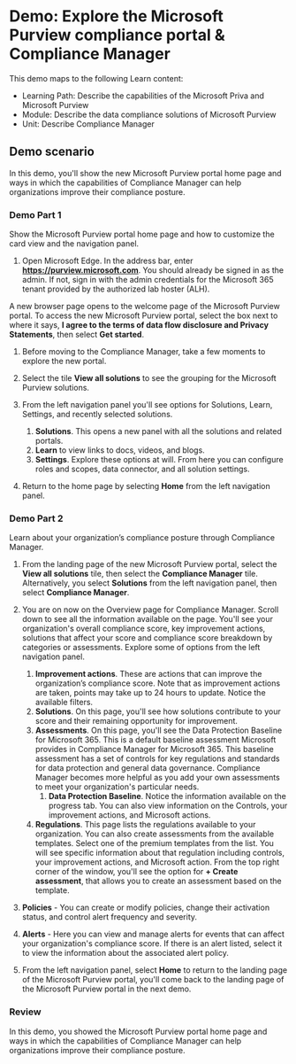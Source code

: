<!---
---
Demo:
    Title: 'Explore the Microsoft Purview compliance portal & Compliance Manager'
    Learning Path/Module/Unit: 'Describe the capabilities of the Microsoft Priva and Microsoft Purview; Module 2: Describe the data compliance solutions of Microsoft Purview; Unit 4: Describe Compliance Manager'
---
--->

# Demo: Explore the Microsoft Purview compliance portal & Compliance Manager

This demo maps to the following Learn content:

- Learning Path: Describe the capabilities of the Microsoft Priva and Microsoft Purview
- Module: Describe the data compliance solutions of Microsoft Purview
- Unit: Describe Compliance Manager

## Demo scenario

In this demo, you'll show the new Microsoft Purview portal home page and ways in which the capabilities of Compliance Manager can help organizations improve their compliance posture.

### Demo Part 1

Show the Microsoft Purview portal home page and how to customize the card view and the navigation panel.

1. Open Microsoft Edge. In the address bar, enter **https://purview.microsoft.com**. You should already be signed in as the admin.  If not, sign in with the admin credentials for the Microsoft 365 tenant provided by the authorized lab hoster (ALH).

A new browser page opens to the welcome page of the Microsoft Purview portal.  To access the new Microsoft Purview portal, select the box next to where it says, **I agree to the terms of data flow disclosure and Privacy Statements**, then select **Get started**.  

1. Before moving to the Compliance Manager, take a few moments to explore the new portal.

1. Select the tile **View all solutions** to see the grouping for the Microsoft Purview solutions.

1. From the left navigation panel you'll see options for Solutions, Learn, Settings, and recently selected solutions.
    1. **Solutions**. This opens a new panel with all the solutions and related portals.
    1. **Learn** to view links to docs, videos, and blogs.
    1. **Settings**. Explore these options at will. From here you can configure roles and scopes, data connector, and all solution settings.

1. Return to the home page by selecting **Home** from the left navigation panel.

### Demo Part 2

Learn about your organization’s compliance posture through Compliance Manager.

1. From the landing page of the new Microsoft Purview portal, select the **View all solutions** tile, then select the **Compliance Manager** tile. Alternatively, you select **Solutions** from the left navigation panel, then select **Compliance Manager**.

1. You are on now on the Overview page for Compliance Manager. Scroll down to see all the information available on the page.  You'll see your organization's overall compliance score, key improvement actions, solutions that affect your score and compliance score breakdown by categories or assessments. Explore some of options from the left navigation panel.
    1. **Improvement actions**.  These are actions that can improve the organization’s compliance score. Note that as improvement actions are taken, points may take up to 24 hours to update.  Notice the available filters.
    1. **Solutions**. On this page, you'll see how solutions contribute to your score and their remaining opportunity for improvement.
    1. **Assessments**. On this page, you'll see the Data Protection Baseline for Microsoft 365.  This is a default baseline assessment Microsoft provides in Compliance Manager for Microsoft 365.  This baseline assessment has a set of controls for key regulations and standards for data protection and general data governance. Compliance Manager becomes more helpful as you add your own assessments to meet your organization's particular needs.
        1. **Data Protection Baseline**.  Notice the information available on the progress tab.  You can also view information on the Controls, your improvement actions, and Microsoft actions.  
    1. **Regulations**.  This page lists the regulations available to your organization. You can also create assessments from the available templates.  Select one of the premium templates from the list.  You will see specific information about that regulation including controls,  your improvement actions, and Microsoft action.  From the top right corner of the window, you'll see the option for **+ Create assessment**, that allows you to create an assessment based on the template.
1. **Policies** - You can create or modify policies, change their activation status, and control alert frequency and severity. 
1. **Alerts** -  Here you can view and manage alerts for events that can affect your organization's compliance score.  If there is an alert listed, select it to view the information about the associated alert policy.

1. From the left navigation panel, select **Home** to return to the landing page of the Microsoft Purview portal, you'll come back to the landing page of the Microsoft Purview portal in the next demo.

### Review

In this demo, you showed the Microsoft Purview portal home page and ways in which the capabilities of Compliance Manager can help organizations improve their compliance posture.
